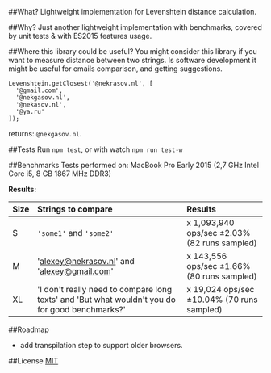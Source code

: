 ##What?
Lightweight implementation for Levenshtein distance calculation.

##Why?
Just another lightweight implementation with benchmarks, covered by unit tests & with ES2015 features usage.

##Where this library could be useful?
You might consider this library if you want to measure distance between two strings. Is software development it might be useful for emails comparison, and getting suggestions.

```
Levenshtein.getClosest('@nekrasov.nl', [
  '@gmail.com',
  '@nekgasov.nl',
  '@nekasov.nl',
  '@ya.ru'
]);
```

returns: `@nekgasov.nl`.

##Tests
Run `npm test`, or with watch `npm run test-w`

##Benchmarks
Tests performed on: MacBook Pro Early 2015 (2,7 GHz Intel Core i5, 8 GB 1867 MHz DDR3)

**Results:**

| Size | Strings to compare | Results |
| :---- | :--- | :--- |
| S | `'some1'` and `'some2'` | x 1,093,940 ops/sec ±2.03% (82 runs sampled) |
| M | 'alexey@nekrasov.nl' and 'alexey@gmail.com' | x 143,556 ops/sec ±1.66% (80 runs sampled) |
| XL | 'I don\'t really need to compare long texts' and 'But what wouldn\'t you do for good benchmarks?' | x 19,024 ops/sec ±10.04% (70 runs sampled) |

##Roadmap
- add transpilation step to support older browsers.

##License
[MIT](https://opensource.org/licenses/MIT)
